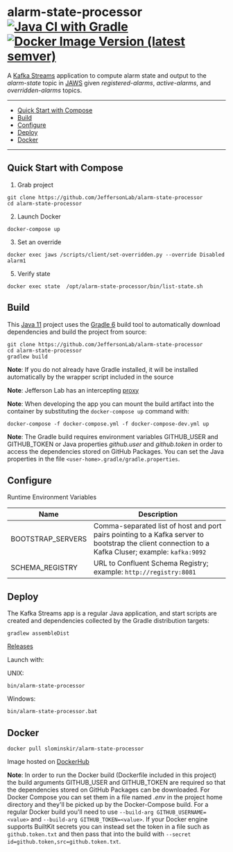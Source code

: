 # alarm-state-processor [![Java CI with Gradle](https://github.com/JeffersonLab/alarm-state-processor/workflows/Java%20CI%20with%20Gradle/badge.svg)](https://github.com/JeffersonLab/alarm-state-processor/actions?query=workflow%3A%22Java+CI+with+Gradle%22) [![Docker Image Version (latest semver)](https://img.shields.io/docker/v/slominskir/alarm-state-processor?sort=semver&label=DockerHub)](https://hub.docker.com/r/slominskir/alarm-state-processor)
A [Kafka Streams](https://kafka.apache.org/documentation/streams/) application to compute alarm state and output to the _alarm-state_ topic in [JAWS](https://github.com/JeffersonLab/jaws) given _registered-alarms_, _active-alarms_, and _overridden-alarms_ topics.

---
 - [Quick Start with Compose](https://github.com/JeffersonLab/alarm-state-processor#quick-start-with-compose)
 - [Build](https://github.com/JeffersonLab/alarm-state-processor#build)
 - [Configure](https://github.com/JeffersonLab/alarm-state-processor#configure)
 - [Deploy](https://github.com/JeffersonLab/alarm-state-processor#deploy)
 - [Docker](https://github.com/JeffersonLab/alarm-state-processor#docker)
 ---

## Quick Start with Compose 
1. Grab project
```
git clone https://github.com/JeffersonLab/alarm-state-processor
cd alarm-state-processor
```
2. Launch Docker
```
docker-compose up
```
3. Set an override
```
docker exec jaws /scripts/client/set-overridden.py --override Disabled alarm1
```
5. Verify state
```
docker exec state  /opt/alarm-state-processor/bin/list-state.sh
```
## Build
This [Java 11](https://adoptopenjdk.net/) project uses the [Gradle 6](https://gradle.org/) build tool to automatically download dependencies and build the project from source:

```
git clone https://github.com/JeffersonLab/alarm-state-processor
cd alarm-state-processor
gradlew build
```
**Note**: If you do not already have Gradle installed, it will be installed automatically by the wrapper script included in the source

**Note**: Jefferson Lab has an intercepting [proxy](https://gist.github.com/slominskir/92c25a033db93a90184a5994e71d0b78)

**Note**: When developing the app you can mount the build artifact into the container by substituting the `docker-compose up` command with:
```
docker-compose -f docker-compose.yml -f docker-compose-dev.yml up
```
**Note**: The Gradle build requires environment variables GITHUB_USER and GITHUB_TOKEN or Java properties _github.user_ and _github.token_ in order to access the dependencies stored on GitHub Packages.   You can set the Java properties in the file `<user-home>.gradle/gradle.properties`.

## Configure
Runtime Environment Variables

| Name | Description |
|---|---|
| BOOTSTRAP_SERVERS | Comma-separated list of host and port pairs pointing to a Kafka server to bootstrap the client connection to a Kafka Cluser; example: `kafka:9092` |
| SCHEMA_REGISTRY | URL to Confluent Schema Registry; example: `http://registry:8081` |

## Deploy
The Kafka Streams app is a regular Java application, and start scripts are created and dependencies collected by the Gradle distribution targets:

```
gradlew assembleDist
```

[Releases](https://github.com/JeffersonLab/alarms-filter/releases)

Launch with:

UNIX:
```
bin/alarm-state-processor
```
Windows:
```
bin/alarm-state-processor.bat
```

## Docker
```
docker pull slominskir/alarm-state-processor
```
Image hosted on [DockerHub](https://hub.docker.com/r/slominskir/alarm-state-processor)

**Note**: In order to run the Docker build (Dockerfile included in this project) the build arguments GITHUB_USER and GITHUB_TOKEN are required so that the dependencies stored on GitHub Packages can be downloaded.  For Docker Compose you can set them in a file named _.env_ in the project home directory and they'll be picked up by the Docker-Compose build.  For a regular Docker build you'll need to use `--build-arg GITHUB_USERNAME=<value>` and `--build-arg GITHUB_TOKEN=<value>`.  If your Docker engine supports BuiltKit secrets you can instead set the token in a file such as `github.token.txt` and then pass that into the build with `--secret id=github.token,src=github.token.txt`.
